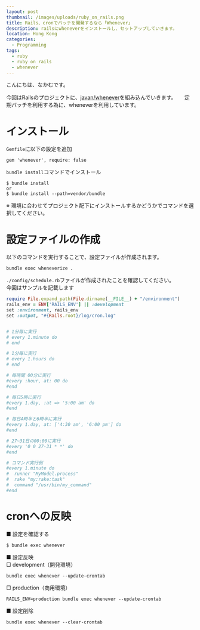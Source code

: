 ```yaml
---
layout: post
thumbnail: /images/uploads/ruby_on_rails.png
title: Rails、cronでバッチを開発するなら「Whenever」
description: railsにwheneverをインストールし、セットアップしていきます。
location: Hong Kong
categories:
  - Programming
tags:
  - ruby
  - ruby on rails
  - whenever
---
```

こんにちは、なかむです。  

今回はRailsのプロジェクトに、[javan/whenever](https://github.com/javan/whenever)を組み込んでいきます。 　
定期バッチを利用する為に、wheneverを利用しています。

# インストール

`Gemfile`に以下の設定を追加
```
gem 'whenever', require: false
```

`bundle install`コマンドでインストール

```
$ bundle install
or
$ bundle install --path=vendor/bundle
```

※ 環境に合わせてプロジェクト配下にインストールするかどうかでコマンドを選択してください。


# 設定ファイルの作成
以下のコマンドを実行することで、設定ファイルが作成されます。
```
bundle exec wheneverize .
```

`./config/schedule.rb`ファイルが作成されたことを確認してください。  
今回はサンプルを記載します

```config/schedule.rb
require File.expand_path(File.dirname(__FILE__) + "/environment")
rails_env = ENV['RAILS_ENV'] || :development
set :environment, rails_env
set :output, "#{Rails.root}/log/cron.log"


# 1分毎に実行
# every 1.minute do
# end

# 1分毎に実行
# every 1.hours do
# end

# 毎時間 00分に実行
#every :hour, at: 00 do
#end

# 毎日5時に実行
#every 1.day, :at => '5:00 am' do
#end

# 毎日4時半と6時半に実行
#every 1.day, at: ['4:30 am', '6:00 pm'] do
#end

# 27~31日の00:00に実行
#every '0 0 27-31 * *' do
#end

# コマンド実行例
#every 1.minute do
#  runner "MyModel.process"
#  rake "my:rake:task"
#  command "/usr/bin/my_command"
#end
```

# cronへの反映
■ 設定を確認する
```
$ bundle exec whenever
```

■ 設定反映  
□ development（開発環境）  
```
bundle exec whenever --update-crontab
```


□ production（商用環境）  
```
RAILS_ENV=production bundle exec whenever --update-crontab
```

■ 設定削除  
```
bundle exec whenever --clear-crontab
```
